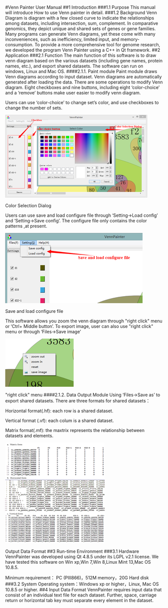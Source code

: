 #Venn Painter User Manual
##1 Introduction
###1.1 Purpose
This manual will introduce How to use Venn painter in detail.
###1.2 Background
Venn Diagram is diagram with a few closed curve to indicate the relationships among datasets, including intersection, sum, complement. In comparative genomics, they depict unique and shared sets of genes or gene families. Many programs can generate Venn diagrams, yet these come with many inconveniences, such as inefficiency, limited input, and memory-consumption. To provide a more comprehensive tool for genome research, we developed the program Venn Painter using a C++ in Qt framework.
##2 Application
###2.1 Function
The main function of this software is to draw venn diagram based on the various datasets (including gene names, protein names, etc.), and export shared datasets. The software can run on windows, Linux and Mac OS.
####2.1.1. Paint module
Paint module draws Venn diagrams according to input dataset. Venn diagrams are automatically generated after loading the data. There are some operations to modify Venn diagram. Eight checkboxes and nine buttons, including eight ‘color-choice’ and a ‘remove’ buttons make user easier to modify venn diagram.

Users can use ‘color-choice’ to change set’s color, and use checkboxes to change the number of sets.
 
![Color Selection Dialog](PNGfigures/ColorSelectionDialog.png) 

Color Selection Dialog

Users can use save and load configure file through ‘Setting->Load config’ and ‘Setting->Save config’. The configure file only contains the color patterns ,at present.
 
![Save and load configure file](PNGfigures/Saveandloadconfigurefile.png)

Save and load configure file

This software allows you zoom the venn diagram through "right click" menu or ‘Ctrl+ Middle button’. To export image, user can also use "right click" menu or through ‘Files->Save image’
 
!["right click" menu](PNGfigures/rightclickmenu.png)

"right click" menu
####2.1.2. Data Output Module
Using ‘Files->Save as’ to export shared datasets. There are three formats for shared datasets：

Horizontal format(.hf): each row is a shared dataset.

Vertical format (.vf): each colum is a shared dataset.

Matrix format(.mf): the maxtrix represents the relationship between datasets and elements. 
 
![Output Data Format](PNGfigures/OutputDataFormat.png)

Output Data Format
##3 Run-time Environment
###3.1 Hardware
VennPainter was developed using Qt 4.8.5 under its LGPL v2.1 license. We have tested this software on Win xp,Win 7,Win 8,Linux Mint 13,Mac OS 10.8.5.

Minimum requirement： PC (PIII866)，512M memory，20G Hard disk
###3.2 System
Operating system：Windows xp or higher，Linux, Mac OS 10.8.5 or higher.
##4 Input Data Format
VennPainter requires input data that consist of an individual text file for each dataset. Further, space, carriage return or horizontal tab key must separate every element in the dataset.



